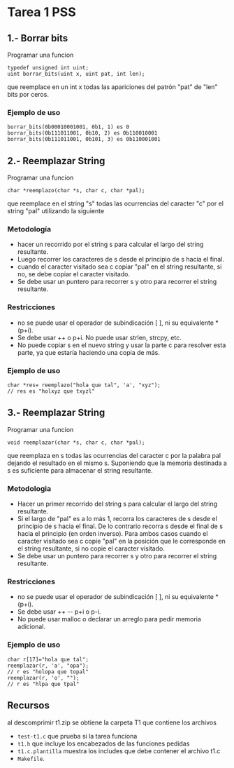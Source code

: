 # Tarea 1 PSS
## 1.- Borrar bits
Programar una funcion
```
typedef unsigned int uint;
uint borrar_bits(uint x, uint pat, int len);
```
que reemplace en un int x todas las apariciones del patrón "pat" de "len" bits por ceros.
### Ejemplo de uso
```
borrar_bits(0b00010001001, 0b1, 1) es 0
borrar_bits(0b111011001, 0b10, 2) es 0b110010001
borrar_bits(0b111011001, 0b101, 3) es 0b110001001
```
## 2.- Reemplazar String
Programar una funcion
```
char *reemplazo(char *s, char c, char *pal);
```
que reemplace en el string "s" todas las ocurrencias del caracter "c" por el string "pal"
utilizando la siguiente 
### Metodología
  * hacer un recorrido por el string s para calcular el largo del string resultante.
  * Luego recorrer los caracteres de s desde el principio de s hacia el final.
  * cuando el caracter visitado sea c copiar "pal" en el string resultante, si no, se debe copiar el caracter visitado.
  * Se debe usar un puntero para recorrer s y otro para recorrer el string resultante.
### Restricciones 
  * no se puede usar el operador de subindicación [ ], ni su equivalente *(p+i).
  * Se debe usar ++ o p+i. No puede usar strlen, strcpy, etc.
  * No puede copiar s en el nuevo string y usar la parte c para resolver esta parte, ya que estaría haciendo una copia
  de más.
### Ejemplo de uso
```
char *res= reemplazo("hola que tal", 'a', "xyz");
// res es "holxyz que txyzl"
```
## 3.- Reemplazar String
Programar una funcion 
```
void reemplazar(char *s, char c, char *pal);
```
que reemplaza en s todas las ocurrencias del caracter c por la palabra pal dejando el resultado en el mismo s.
Suponiendo que la memoria destinada a s es suficiente para almacenar el string resultante.

### Metodologia
  * Hacer un primer recorrido del string s para calcular el largo del string resultante.
  * Si el largo de "pal" es a lo más 1, recorra los caracteres de s desde el principio de s hacia el final.
  De lo contrario recorra s desde el final de s hacia el principio (en orden inverso). 
  Para ambos casos cuando el caracter visitado sea c copie "pal" en la posición que le corresponde en el string resultante, si no copie el caracter visitado.
  * Se debe usar un puntero para recorrer s y otro para recorrer el string resultante.
### Restricciones
  * no se puede usar el operador de subindicación [ ], ni su equivalente *(p+i).
  * Se debe usar ++ -- p+i o p-i.
  * No puede usar malloc o declarar un arreglo para pedir memoria adicional.
### Ejemplo de uso
```
char r[17]="hola que tal";
reemplazar(r, 'a', "opa");
// r es "holopa que topal"
reemplazar(r, 'o', "");
// r es "hlpa que tpal"
```
## Recursos
 al descomprimir t1.zip se obtiene la carpeta T1 que contiene los
archivos 
- `test-t1.c` que prueba si la tarea funciona 
- `t1.h` que incluye los encabezados de las funciones pedidas
- `t1.c.plantilla` muestra los includes que debe contener el archivo t1.c
- `Makefile`.
